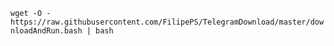 `wget -O - https://raw.githubusercontent.com/FilipePS/TelegramDownload/master/downloadAndRun.bash | bash`